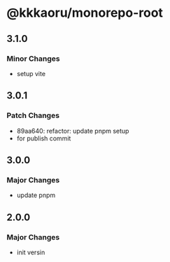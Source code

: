 # @kkkaoru/monorepo-root

## 3.1.0

### Minor Changes

- setup vite

## 3.0.1

### Patch Changes

- 89aa640: refactor: update pnpm setup
- for publish commit

## 3.0.0

### Major Changes

- update pnpm

## 2.0.0

### Major Changes

- init versin
